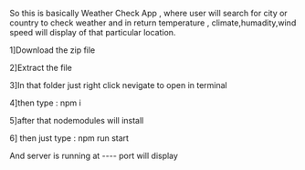 So this is basically Weather Check App , where user will search for city or country  to check weather and in return temperature , climate,humadity,wind speed will display of that particular location.

 1]Download the zip file
 
 2]Extract the file
 
 3]In that folder just right click nevigate to open in terminal
 
 4]then type : npm i
 
 5]after that nodemodules will install
 
 6] then just type : npm run start
 
 And server is running at ---- port  will display 
 



